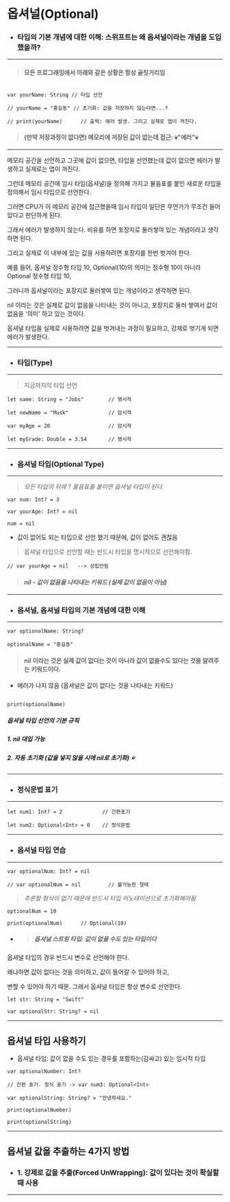 # 옵셔널(Optional)

- ### 타입의 기본 개념에 대한 이해: 스위프트는 왜 옵셔널이라는 개념을 도입했을까?

---

> #### 모든 프로그래밍에서 아래와 같은 상황은 항상 골칫거리임

```

var yourName: String // 타입 선언

// yourName = "홍길동" // 초기화: 값을 저장하지 않는다면...?

// print(yourName)      // 출력: 에러 발생. 그리고 실제로 앱이 꺼진다.

```

> #### (만약 저장과정이 없다면) 메모리에 저장된 값이 없는데 접근: 💀"에러"💀

---

메모리 공간을 선언하고 그곳에 값이 없으면, 타입을 선언했는데 값이 없으면 에러가 발생하고 실제로는 앱이 꺼진다.

그런데 메모리 공간에 임시 타임(옵셔널)을 정의해 가지고 물음표를 붙인 새로운 타입을 정의해서 임시 타입으로 선언한다.

그러면 CPU가 이 메모리 공간에 접근했을때 임시 타입이 일단은 무언가가 무조건 들어있다고 판단하게 된다.

그래서 에러가 발생하지 않는다. 비유를 하면 포장지로 둘러쌓여 있는 개념이라고 생각하면 된다.

그리고 실제로 이 내부에 있는 값을 사용하려면 포장지를 한번 벗겨야 한다.

예를 들어, 옵셔널 정수형 타입 10, Optional(10)의 의미는 정수형 10이 아니라 Optional 정수형 타입 10,

그러니까 옵셔널이라는 포장지로 둘러쌓여 있는 개념이라고 생각하면 된다.

nil 이라는 것은 실제로 값이 없음을 나타내는 것이 아니고, 포장지로 둘러 쌓여서 값이 없음을 '의미' 하고 있는 것이다.

옵셔널 타입을 실제로 사용하려면 값을 벗겨내는 과정이 필요하고, 강제로 벗기게 되면 에러가 발생한다.

---

- ### 타입(Type)

---

> 지금까지의 타입 선언

```
let name: String = "Jobs"        // 명시적

let newName = "Musk"             // 암시적

var myAge = 20                   // 암시적

let myGrade: Double = 3.54       // 명시적

```

---

- ### 옵셔널 타입(Optional Type)

---

> _모든 타입의 뒤에 ? 물음표를 붙이면 옵셔널 타입이 된다._

```
var num: Int? = 3

var yourAge: Int? = nil

num = nil

```

- 값이 없어도 되는 타입으로 선언 했기 때문에, 값이 없어도 괜찮음

> 옵셔널 타입으로 선언할 때는 반드시 타입을 명시적으로 선언해야함.

```
// var yourAge = nil   --> 성립안됨

```

> #### _nil - 값이 없음을 나타내는 키워드 (실제 값이 없음이 아님)_

---

- ### 옵셔널, 옵셔널 타입의 기본 개념에 대한 이해

---

```
var optionalName: String?

optionalName = "홍길동"
```

> #### nil 이라는 것은 실제 값이 없다는 것이 아니라 값이 없을수도 있다는 것을 알려주는 키워드이다.

- 에러가 나지 않음 (옵셔널은 값이 없다는 것을 나타내는 키워드)

```

print(optionalName)

```

##### 옵셔널 타입 선언의 기본 규칙

##### 1. nil 대입 가능

##### 2. 자동 초기화 (값을 넣지 않을 시에 nil로 초기화) ⭐️

---

- ### 정식문법 표기

---

```
let num1: Int? = 2             // 간편표기

let num2: Optional<Int> = 0    // 정식문법

```

---

- ### 옵셔널 타입 연습

---

```
var optionalNum: Int? = nil

// var optionalNum = nil         // 불가능한 형태

```

> _추론할 형식이 없기 때문에 반드시 타입 어노테이션으로 초기화해야됨_

```
optionalNum = 10

print(optionalNum)      // Optional(10)
```

- > ##### 옵셔널 스트링 타입: 값이 없을 수도 있는 타입이다

옵셔널 타입의 경우 반드시 변수로 선언해야 한다.

왜냐하면 값이 없다는 것을 의미하고, 값이 들어갈 수 있어야 하고,

변할 수 있어야 하기 때문. 그래서 옵셔널 타입은 항상 변수로 선언한다.

```
let str: String = "Swift"

var optionalStr: String? = nil
```

---

## 옵셔널 타입 사용하기

- 옵셔널 타입: 값이 없을 수도 있는 경우를 포함하는(감싸고) 있는 임시적 타입

```
var optionalNumber: Int?

// 간편 표기. 정식 표기 -> var num3: Optional<Int>

var optionalString: String? = "안녕하세요."

print(optionalNumber)

print(optionalString)

```

---

## 옵셔널 값을 추출하는 4가지 방법

- ### 1. 강제로 값을 추출(Forced UnWrapping): 값이 있다는 것이 확실할 때 사용

---
